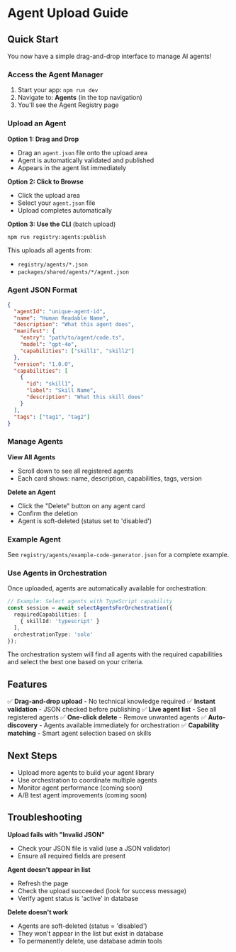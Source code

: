 # Agent Upload Guide

## Quick Start

You now have a simple drag-and-drop interface to manage AI agents!

### Access the Agent Manager

1. Start your app: `npm run dev`
2. Navigate to: **Agents** (in the top navigation)
3. You'll see the Agent Registry page

### Upload an Agent

**Option 1: Drag and Drop**
- Drag an `agent.json` file onto the upload area
- Agent is automatically validated and published
- Appears in the agent list immediately

**Option 2: Click to Browse**
- Click the upload area
- Select your `agent.json` file
- Upload completes automatically

**Option 3: Use the CLI** (batch upload)
```bash
npm run registry:agents:publish
```
This uploads all agents from:
- `registry/agents/*.json`
- `packages/shared/agents/*/agent.json`

### Agent JSON Format

```json
{
  "agentId": "unique-agent-id",
  "name": "Human Readable Name",
  "description": "What this agent does",
  "manifest": {
    "entry": "path/to/agent/code.ts",
    "model": "gpt-4o",
    "capabilities": ["skill1", "skill2"]
  },
  "version": "1.0.0",
  "capabilities": [
    {
      "id": "skill1",
      "label": "Skill Name",
      "description": "What this skill does"
    }
  ],
  "tags": ["tag1", "tag2"]
}
```

### Manage Agents

**View All Agents**
- Scroll down to see all registered agents
- Each card shows: name, description, capabilities, tags, version

**Delete an Agent**
- Click the "Delete" button on any agent card
- Confirm the deletion
- Agent is soft-deleted (status set to 'disabled')

### Example Agent

See `registry/agents/example-code-generator.json` for a complete example.

### Use Agents in Orchestration

Once uploaded, agents are automatically available for orchestration:

```typescript
// Example: Select agents with TypeScript capability
const session = await selectAgentsForOrchestration({
  requiredCapabilities: [
    { skillId: 'typescript' }
  ],
  orchestrationType: 'solo'
});
```

The orchestration system will find all agents with the required capabilities and select the best one based on your criteria.

## Features

✅ **Drag-and-drop upload** - No technical knowledge required
✅ **Instant validation** - JSON checked before publishing
✅ **Live agent list** - See all registered agents
✅ **One-click delete** - Remove unwanted agents
✅ **Auto-discovery** - Agents available immediately for orchestration
✅ **Capability matching** - Smart agent selection based on skills

## Next Steps

- Upload more agents to build your agent library
- Use orchestration to coordinate multiple agents
- Monitor agent performance (coming soon)
- A/B test agent improvements (coming soon)

## Troubleshooting

**Upload fails with "Invalid JSON"**
- Check your JSON file is valid (use a JSON validator)
- Ensure all required fields are present

**Agent doesn't appear in list**
- Refresh the page
- Check the upload succeeded (look for success message)
- Verify agent status is 'active' in database

**Delete doesn't work**
- Agents are soft-deleted (status = 'disabled')
- They won't appear in the list but exist in database
- To permanently delete, use database admin tools
